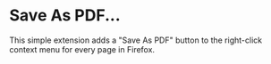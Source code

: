 # Save As PDF...

This simple extension adds a "Save As PDF" button to the right-click context
menu for every page in Firefox.
